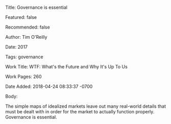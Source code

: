 Title: Governance is essential

Featured: false

Recommended: false

Author: Tim O'Reilly

Date: 2017

Tags: governance

Work Title: WTF: What's the Future and Why It's Up To Us

Work Pages:  260

Date Added: 2018-04-24 08:33:37 -0700

Body:

The simple maps of idealized markets leave out many real-world details that must be dealt with in order for the market to actually function properly. Governance is essential. 


